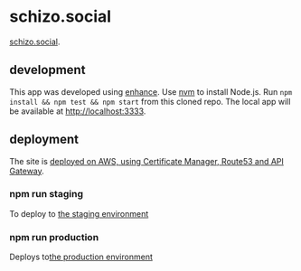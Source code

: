 # schizo.social

[schizo.social](https://schizo.social).

## development

This app was developed using [enhance](https://enhance.dev/). Use [nvm](https://github.com/nvm-sh/nvm) to install Node.js. Run `npm install && npm test && npm start` from this cloned repo. The local app will be available at [http://localhost:3333](http://localhost:3333).

## deployment

The site is [deployed on AWS, using Certificate Manager, Route53 and API Gateway](https://arc.codes/docs/en/guides/domains/registrars/route53).

### npm run staging

To deploy to [the staging environment](https://staging.schizo.social)

### npm run production

Deploys to[the production environment](https://schizo.social)
